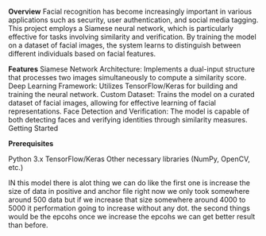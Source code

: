 **Overview**
Facial recognition has become increasingly important in various applications such as security, user authentication, and social media tagging. This project employs a Siamese neural network, which is particularly effective for tasks involving similarity and verification. By training the model on a dataset of facial images, the system learns to distinguish between different individuals based on facial features.

**Features**
Siamese Network Architecture: Implements a dual-input structure that processes two images simultaneously to compute a similarity score.
Deep Learning Framework: Utilizes TensorFlow/Keras for building and training the neural network.
Custom Dataset: Trains the model on a curated dataset of facial images, allowing for effective learning of facial representations.
Face Detection and Verification: The model is capable of both detecting faces and verifying identities through similarity measures.
Getting Started

**Prerequisites**

Python 3.x
TensorFlow/Keras
Other necessary libraries (NumPy, OpenCV, etc.)

IN this model there is alot thing we can do like the first one is increase the size of data in positive and anchor file right now we only took somewhere around 500 data but if we increase that size somewhere around 4000 to 5000 it performation going to increase without any dot. the second things would be the epcohs once we increase the epcohs we can get better result than before.
